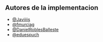 
## Autores de la implementacion
- [@Javiiiis](https://www.github.com/Javiiiis)
- [@fmurciag](https://www.github.com/fmurciag)
- [@DanielRoblesBalleste](https://github.com/DanielRoblesBalleste)
- [@eduespuch](https://github.com/eduespuch)

